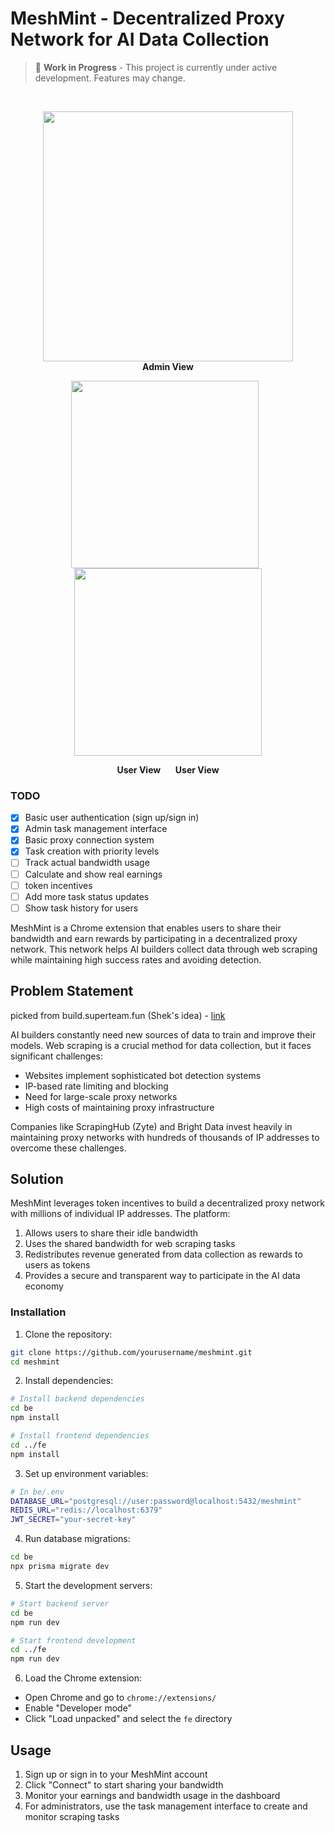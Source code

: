 # MeshMint - Decentralized Proxy Network for AI Data Collection

> 🚧 **Work in Progress** - This project is currently under active development. Features may change.
<br/>
<p align="center">
  <img src="https://github.com/user-attachments/assets/b1e450e0-1269-41be-89a7-c15b5bb873ca" width="400"/><br/>
  <strong>Admin View</strong>
</p>

<p align="center">
  <img src="https://github.com/user-attachments/assets/db3eafad-6390-4247-b913-080ef85f2187" width="300" style="margin-right: 10px;"/>
  <img src="https://github.com/user-attachments/assets/4d9662fc-ee7a-405d-b636-98315d690848" width="300"/>
</p>

<p align="center">
  <strong>User View</strong> &nbsp;&nbsp;&nbsp;&nbsp; <strong>User View</strong>
</p>

### TODO
- [x] Basic user authentication (sign up/sign in)
- [x] Admin task management interface
- [x] Basic proxy connection system
- [x] Task creation with priority levels
- [ ] Track actual bandwidth usage
- [ ] Calculate and show real earnings
- [ ] token incentives
- [ ] Add more task status updates
- [ ] Show task history for users

MeshMint is a Chrome extension that enables users to share their bandwidth and earn rewards by participating in a decentralized proxy network. This network helps AI builders collect data through web scraping while maintaining high success rates and avoiding detection.

## Problem Statement

picked from build.superteam.fun (Shek's idea) - [link](https://build.superteam.fun/ideas/decentralized-scraping-hub) 

AI builders constantly need new sources of data to train and improve their models. Web scraping is a crucial method for data collection, but it faces significant challenges:

- Websites implement sophisticated bot detection systems
- IP-based rate limiting and blocking
- Need for large-scale proxy networks
- High costs of maintaining proxy infrastructure

Companies like ScrapingHub (Zyte) and Bright Data invest heavily in maintaining proxy networks with hundreds of thousands of IP addresses to overcome these challenges.

## Solution

MeshMint leverages token incentives to build a decentralized proxy network with millions of individual IP addresses. The platform:

1. Allows users to share their idle bandwidth
2. Uses the shared bandwidth for web scraping tasks
3. Redistributes revenue generated from data collection as rewards to users as tokens
4. Provides a secure and transparent way to participate in the AI data economy

### Installation

1. Clone the repository:
```bash
git clone https://github.com/yourusername/meshmint.git
cd meshmint
```

2. Install dependencies:
```bash
# Install backend dependencies
cd be
npm install

# Install frontend dependencies
cd ../fe
npm install
```

3. Set up environment variables:
```bash
# In be/.env
DATABASE_URL="postgresql://user:password@localhost:5432/meshmint"
REDIS_URL="redis://localhost:6379"
JWT_SECRET="your-secret-key"
```

4. Run database migrations:
```bash
cd be
npx prisma migrate dev
```

5. Start the development servers:
```bash
# Start backend server
cd be
npm run dev

# Start frontend development
cd ../fe
npm run dev
```
6. Load the Chrome extension:
- Open Chrome and go to `chrome://extensions/`
- Enable "Developer mode"
- Click "Load unpacked" and select the `fe` directory

## Usage

1. Sign up or sign in to your MeshMint account
2. Click "Connect" to start sharing your bandwidth
3. Monitor your earnings and bandwidth usage in the dashboard
4. For administrators, use the task management interface to create and monitor scraping tasks
